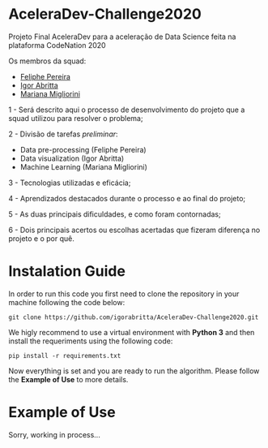 # AceleraDev-Challenge2020
Projeto Final AceleraDev para a aceleração de Data Science feita na plataforma CodeNation 2020

Os membros da squad:
 - [Feliphe Pereira](https://github.com/FeliphePereira)
 - [Igor Abritta](https://github.com/igorabritta)
 - [Mariana Migliorini](https://github.com/marimigliorini)

1 - Será descrito aqui o processo de desenvolvimento do projeto que a squad utilizou para resolver o problema;

2 - Divisão de tarefas *preliminar*:
   - Data pre-processing (Feliphe Pereira)
   - Data visualization (Igor Abritta)
   - Machine Learning (Mariana Migliorini)

3 - Tecnologias utilizadas e eficácia;

4 - Aprendizados destacados durante o processo e ao final do projeto;

5 - As duas principais dificuldades, e como foram contornadas;

6 - Dois principais acertos ou escolhas acertadas que fizeram diferença no projeto e o por quê.


# Instalation Guide

In order to run this code you first need to clone the repository in your machine following the code below:

`git clone https://github.com/igorabritta/AceleraDev-Challenge2020.git`

We higly recommend to use a virtual environment with **Python 3** and then install the requeriments using the following code:

`pip install -r requirements.txt`

Now everything is set and you are ready to run the algorithm.
Please follow the **Example of Use** to more details.

# Example of Use

Sorry, working in process...
